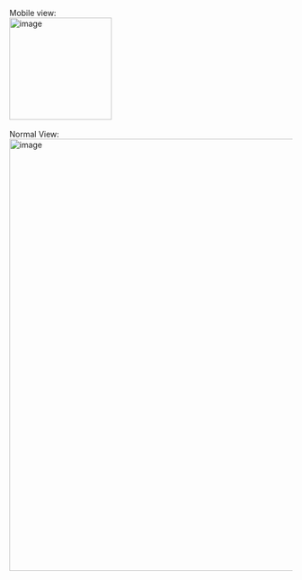 Mobile view: <br>
<img width="182" alt="image" src="https://github.com/crims0n-sky/DealFinder/assets/109975293/0b826eb8-da30-46d0-9c95-449c10ae3d72"><br>
<br>Normal View: <br><img width="770" alt="image" src="https://github.com/crims0n-sky/DealFinder/assets/109975293/180577d0-8109-44dc-a8e7-a89d9539185b" border="red">


